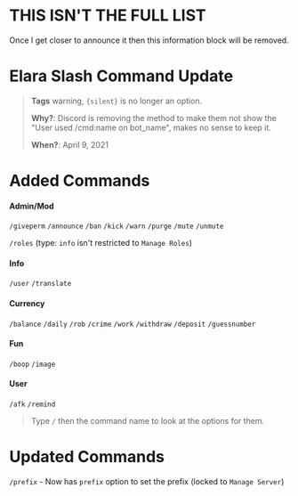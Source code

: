 # THIS ISN'T THE FULL LIST
Once I get closer to announce it then this information block will be removed.



# Elara Slash Command Update

> **Tags** warning, `{silent}` is no longer an option. 
> 
> **Why?**: Discord is removing the method to make them not show the "User used /cmd:name on bot_name", makes no sense to keep it.
> 
> **When?**: April 9, 2021


# **__Added Commands__**


#### Admin/Mod
`/giveperm`
`/announce`
`/ban`
`/kick`
`/warn`
`/purge` 
`/mute`
`/unmute`

`/roles` (type: `info` isn't restricted to `Manage Roles`)

#### Info
`/user`
`/translate`

#### Currency
`/balance`
`/daily`
`/rob`
`/crime`
`/work`
`/withdraw`
`/deposit`
`/guessnumber`

#### Fun
`/boop`
`/image`

#### User
`/afk`
`/remind`


> Type `/` then the command name to look at the options for them.



# **__Updated Commands__**
`/prefix` - Now has `prefix` option to set the prefix (locked to `Manage Server`)
